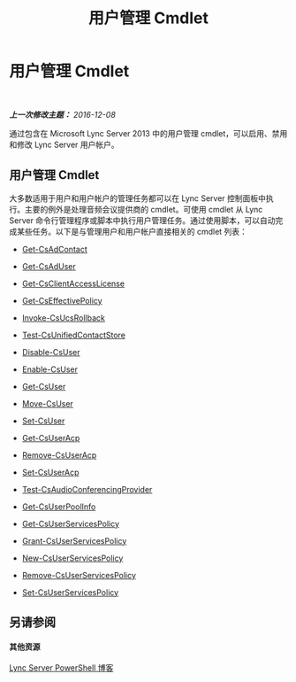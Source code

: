 ﻿---
title: 用户管理 Cmdlet
TOCTitle: 用户管理 Cmdlet
ms:assetid: 85312f3f-28e8-421c-b94c-e6ead1f5f755
ms:mtpsurl: https://technet.microsoft.com/zh-cn/library/Gg398677(v=OCS.15)
ms:contentKeyID: 49313489
ms.date: 12/10/2016
mtps_version: v=OCS.15
ms.translationtype: HT
---

# 用户管理 Cmdlet

 

_**上一次修改主题：** 2016-12-08_

通过包含在 Microsoft Lync Server 2013 中的用户管理 cmdlet，可以启用、禁用和修改 Lync Server 用户帐户。

## 用户管理 Cmdlet

大多数适用于用户和用户帐户的管理任务都可以在 Lync Server 控制面板中执行。主要的例外是处理音频会议提供商的 cmdlet。可使用 cmdlet 从 Lync Server 命令行管理程序或脚本中执行用户管理任务。通过使用脚本，可以自动完成某些任务。以下是与管理用户和用户帐户直接相关的 cmdlet 列表：

  - [Get-CsAdContact](get-csadcontact.md)

  - [Get-CsAdUser](get-csaduser.md)

  - [Get-CsClientAccessLicense](get-csclientaccesslicense.md)

  - [Get-CsEffectivePolicy](get-cseffectivepolicy.md)

  - [Invoke-CsUcsRollback](invoke-csucsrollback.md)

  - [Test-CsUnifiedContactStore](test-csunifiedcontactstore.md)

  - [Disable-CsUser](disable-csuser.md)

  - [Enable-CsUser](enable-csuser.md)

  - [Get-CsUser](get-csuser.md)

  - [Move-CsUser](move-csuser.md)

  - [Set-CsUser](set-csuser.md)

  - [Get-CsUserAcp](get-csuseracp.md)

  - [Remove-CsUserAcp](remove-csuseracp.md)

  - [Set-CsUserAcp](set-csuseracp.md)

  - [Test-CsAudioConferencingProvider](test-csaudioconferencingprovider.md)

  - [Get-CsUserPoolInfo](get-csuserpoolinfo.md)

  - [Get-CsUserServicesPolicy](get-csuserservicespolicy.md)

  - [Grant-CsUserServicesPolicy](grant-csuserservicespolicy.md)

  - [New-CsUserServicesPolicy](new-csuserservicespolicy.md)

  - [Remove-CsUserServicesPolicy](remove-csuserservicespolicy.md)

  - [Set-CsUserServicesPolicy](set-csuserservicespolicy.md)

## 另请参阅

#### 其他资源

[Lync Server PowerShell 博客](http://go.microsoft.com/fwlink/?linkid=203150%26clcid=0x804)

